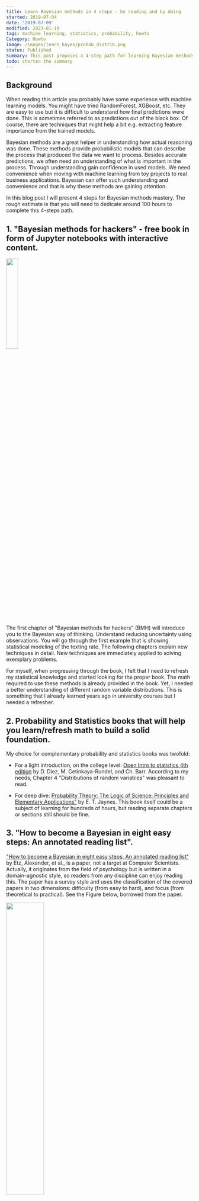 ```yaml
---
title: Learn Bayesian methods in 4 steps - by reading and by doing
started: 2019-07-04
date: '2019-07-09'
modified: 2023-01-19
tags: machine learning, statistics, probability, howto
Category: Howto
image: /images/learn_bayes/probab_distrib.png
status: Published
Summary: This post proposes a 4-step path for learning Bayesian methods. The first step is going through the book: "Bayesian methods for hackers", second, using complementary books for probability and statistics, the third, reading How to become a Bayesian in eight easy steps: and last, going through the book full of exercises: "Think Bayes".
todo: shorten the summary
---
```

## Background
When reading this article you probably have some experience with machine learning models. You might have tried RandomForest, XGBoost, etc. They are easy to use but it is difficult to understand how final predictions were done. This is sometimes referred to as predictions out of the black box. Of course, there are techniques that might help a bit e.g. extracting feature importance from the trained models. 

Bayesian methods are a great helper in understanding how actual reasoning was done. These methods provide probabilistic models that can describe the process that produced the data we want to process. Besides accurate predictions, we often need an understanding of what is important in the process. Through understanding gain confidence in used models. We need convenience when moving with machine learning from toy projects to real business applications. Bayesian can offer such understanding and convenience and that is why these methods are gaining attention.

In this blog post I will present 4 steps for Bayesian methods mastery. The rough estimate is that you will need to dedicate around 100 hours to complete this 4-steps path.

## 1. "Bayesian methods for hackers"  - free book in form of Jupyter notebooks with interactive content.

<img style="float: lefts;" src="/images/learn_bayes/bmh.jpg" width="25%" height="25%">

The first chapter of "Bayesian methods for hackers" (BMH) will introduce you to the Bayesian way of thinking. Understand reducing uncertainty using observations. You will go through the first example that is showing statistical modeling of the texting rate. The following chapters explain new techniques in detail. New techniques are immediately applied to solving exemplary problems.

For myself, when progressing through the book, I felt that I need to refresh my statistical knowledge and started looking for the proper book. The math required to use these methods is already provided in the book. Yet, I needed a better understanding of different random variable distributions.  This is something that I already learned years ago in university courses but I needed a refresher.

## 2. Probability and Statistics books that will help you learn/refresh math to build a solid foundation.
My choice for complementary probability and statistics books was twofold:

* For a light introduction, on the college level: [Open Intro to statistics 4th edition](https://leanpub.com/openintro-statistics)  by D. Diez, M. Cetinkaya-Rundel, and Ch. Barr. According to my needs, Chapter 4 "Distributions of random variables" was pleasant to read.

* For deep dive: [Probability Theory: The Logic of Science: Principles and Elementary Applications"](http://www.med.mcgill.ca/epidemiology/hanley/bios601/GaussianModel/JaynesProbabilityTheory.pdf) by E. T. Jaynes. This book itself could be a subject of learning for hundreds of hours, but reading separate chapters or sections still should be fine.

## 3. "How to become a Bayesian in eight easy steps: An annotated reading list".
["How to become a Bayesian in eight easy steps: An annotated reading list"](https://psyarxiv.com/ph6sw) by Etz, Alexander, et al., is a paper, not a target at Computer Scientists. Actually, it originates from the field of psychology but is written in a domain-agnostic style, so readers from any discipline can enjoy reading this. The paper has a survey style and uses the classification of the covered papers in two dimensions: difficulty (from easy to hard), and focus (from theoretical to practical). See the Figure below, borrowed from the paper.

<img src="/images/learn_bayes/readinglist.png" width="45%" height="45%">

The main paper and references are rather light reading and I found it useful in building context for diving into  Bayesian analysis.

## 4. Exercises to develop Bayesian thinking: "Think Bayes" by Allen Downey.

<img style="float: left;" src="/images/learn_bayes/think_bayes_1.jpg" width="25%" height="25%">

Another great book to learn Bayesian thinking. It is divided into smaller units than BMH which makes it easier to digest for readers that are quickly losing attention when reading scientific stuff. When compared to BMH, it has much more examples. Crashing a large number of cases is to me very good approach for training Bayesian intuition and learning methods.

Will you give it a try to Bayesian methods? If you have a proposal for an alternative learning path - please email me.



*Any comments or suggestions? [Let me know](mailto:ksafjan@gmail.com?subject=Blog+post).*